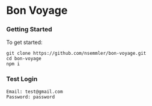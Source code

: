 # Bon Voyage

### Getting Started

To get started:

```shell
git clone https://github.com/nsemmler/bon-voyage.git
cd bon-voyage
npm i
```

### Test Login

```text
Email: test@gmail.com
Password: password
```
